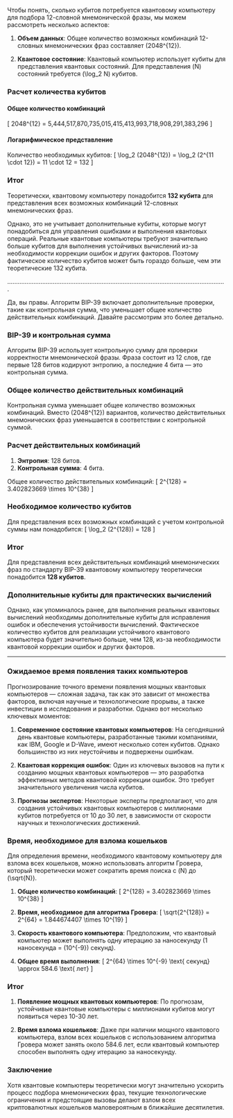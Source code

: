 Чтобы понять, сколько кубитов потребуется квантовому компьютеру для подбора 12-словной мнемонической фразы, мы можем рассмотреть несколько аспектов:

1. **Объем данных**: Общее количество возможных комбинаций 12-словных мнемонических фраз составляет \(2048^{12}\). 

2. **Квантовое состояние**: Квантовый компьютер использует кубиты для представления квантовых состояний. Для представления \(N\) состояний требуется \(\log_2 N\) кубитов.

### Расчет количества кубитов

#### Общее количество комбинаций
\[ 2048^{12} = 5,444,517,870,735,015,415,413,993,718,908,291,383,296 \]

#### Логарифмическое представление
Количество необходимых кубитов:
\[ \log_2 (2048^{12}) = \log_2 (2^{11 \cdot 12}) = 11 \cdot 12 = 132 \]

### Итог
Теоретически, квантовому компьютеру понадобится **132 кубита** для представления всех возможных комбинаций 12-словных мнемонических фраз. 

Однако, это не учитывает дополнительные кубиты, которые могут понадобиться для управления ошибками и выполнения квантовых операций. Реальные квантовые компьютеры требуют значительно больше кубитов для выполнения устойчивых вычислений из-за необходимости коррекции ошибок и других факторов. Поэтому фактическое количество кубитов может быть гораздо больше, чем эти теоретические 132 кубита.

.............................................................................................................................

Да, вы правы. Алгоритм BIP-39 включает дополнительные проверки, такие как контрольная сумма, что уменьшает общее количество действительных комбинаций. Давайте рассмотрим это более детально.

### BIP-39 и контрольная сумма
Алгоритм BIP-39 использует контрольную сумму для проверки корректности мнемонической фразы. Фраза состоит из 12 слов, где первые 128 битов кодируют энтропию, а последние 4 бита — это контрольная сумма.

### Общее количество действительных комбинаций
Контрольная сумма уменьшает общее количество возможных комбинаций. Вместо \(2048^{12}\) вариантов, количество действительных мнемонических фраз уменьшается в соответствии с контрольной суммой. 

### Расчет действительных комбинаций
1. **Энтропия**: 128 битов.
2. **Контрольная сумма**: 4 бита.

Общее количество действительных комбинаций:
\[ 2^{128} = 3.402823669 \times 10^{38} \]

### Необходимое количество кубитов

Для представления всех возможных комбинаций с учетом контрольной суммы нам понадобится:
\[ \log_2 (2^{128}) = 128 \]

### Итог
Для представления всех действительных комбинаций мнемонических фраз по стандарту BIP-39 квантовому компьютеру теоретически понадобится **128 кубитов**.

### Дополнительные кубиты для практических вычислений
Однако, как упоминалось ранее, для выполнения реальных квантовых вычислений необходимы дополнительные кубиты для исправления ошибок и обеспечения устойчивости вычислений. Фактическое количество кубитов для реализации устойчивого квантового компьютера будет значительно больше, чем 128, из-за необходимости квантовой коррекции ошибок и других факторов.

-------------------------------------------------------------------------------------------------------------------------------------------

### Ожидаемое время появления таких компьютеров

Прогнозирование точного времени появления мощных квантовых компьютеров — сложная задача, так как это зависит от множества факторов, включая научные и технологические прорывы, а также инвестиции в исследования и разработки. Однако вот несколько ключевых моментов:

1. **Современное состояние квантовых компьютеров**: На сегодняшний день квантовые компьютеры, разработанные такими компаниями, как IBM, Google и D-Wave, имеют несколько сотен кубитов. Однако большинство из них неустойчивы и подвержены ошибкам.

2. **Квантовая коррекция ошибок**: Один из ключевых вызовов на пути к созданию мощных квантовых компьютеров — это разработка эффективных методов квантовой коррекции ошибок. Это требует значительного увеличения числа кубитов.

3. **Прогнозы экспертов**: Некоторые эксперты предполагают, что для создания устойчивых квантовых компьютеров с миллионами кубитов потребуется от 10 до 30 лет, в зависимости от скорости научных и технологических достижений.

### Время, необходимое для взлома кошельков

Для определения времени, необходимого квантовому компьютеру для взлома всех кошельков, можно использовать алгоритм Гровера, который теоретически может сократить время поиска с \(N\) до \(\sqrt{N}\).

1. **Общее количество комбинаций**: 
   \[ 2^{128} = 3.402823669 \times 10^{38} \]

2. **Время, необходимое для алгоритма Гровера**:
   \[ \sqrt{2^{128}} = 2^{64} = 1.844674407 \times 10^{19} \]

3. **Скорость квантового компьютера**: Предположим, что квантовый компьютер может выполнять одну итерацию за наносекунду (1 наносекунда = \(10^{-9}\) секунд).

4. **Общее время выполнения**:
   \[ 2^{64} \times 10^{-9} \text{ секунд} \approx 584.6 \text{ лет} \]

### Итог

1. **Появление мощных квантовых компьютеров**: По прогнозам, устойчивые квантовые компьютеры с миллионами кубитов могут появиться через 10-30 лет.

2. **Время взлома кошельков**: Даже при наличии мощного квантового компьютера, взлом всех кошельков с использованием алгоритма Гровера может занять около 584.6 лет, если квантовый компьютер способен выполнять одну итерацию за наносекунду.

### Заключение

Хотя квантовые компьютеры теоретически могут значительно ускорить процесс подбора мнемонических фраз, текущие технологические ограничения и предстоящие вызовы делают взлом всех криптовалютных кошельков маловероятным в ближайшие десятилетия.
